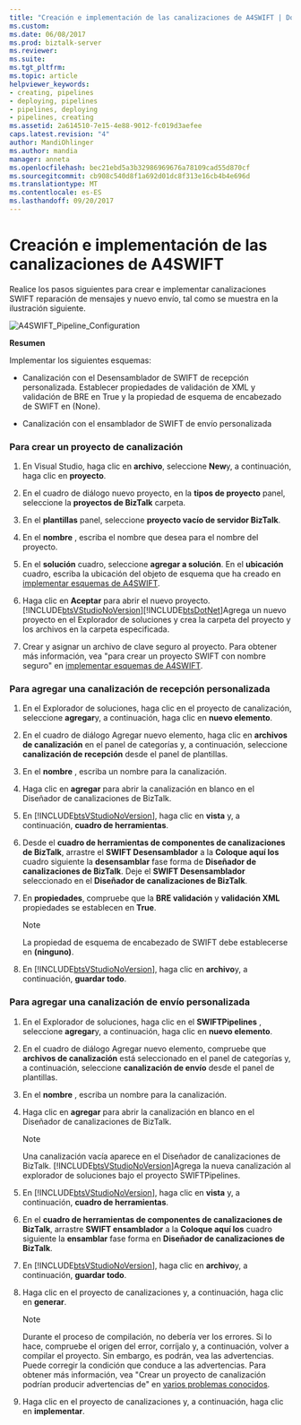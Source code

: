 ```yaml
---
title: "Creación e implementación de las canalizaciones de A4SWIFT | Documentos de Microsoft"
ms.custom: 
ms.date: 06/08/2017
ms.prod: biztalk-server
ms.reviewer: 
ms.suite: 
ms.tgt_pltfrm: 
ms.topic: article
helpviewer_keywords:
- creating, pipelines
- deploying, pipelines
- pipelines, deploying
- pipelines, creating
ms.assetid: 2a614510-7e15-4e88-9012-fc019d3aefee
caps.latest.revision: "4"
author: MandiOhlinger
ms.author: mandia
manager: anneta
ms.openlocfilehash: bec21ebd5a3b32986969676a78109cad55d870cf
ms.sourcegitcommit: cb908c540d8f1a692d01dc8f313e16cb4b4e696d
ms.translationtype: MT
ms.contentlocale: es-ES
ms.lasthandoff: 09/20/2017
---
```

# <a name="creating-and-deploying-a4swift-pipelines"></a>Creación e implementación de las canalizaciones de A4SWIFT
Realice los pasos siguientes para crear e implementar canalizaciones SWIFT reparación de mensajes y nuevo envío, tal como se muestra en la ilustración siguiente.  
  
 ![](../../adapters-and-accelerators/accelerator-swift/media/a4swift-pipeline-configuration.gif "A4SWIFT_Pipeline_Configuration")  
  
 **Resumen**  
  
 Implementar los siguientes esquemas:  
  
-   Canalización con el Desensamblador de SWIFT de recepción personalizada. Establecer propiedades de validación de XML y validación de BRE en True y la propiedad de esquema de encabezado de SWIFT en (None).  
  
-   Canalización con el ensamblador de SWIFT de envío personalizada  
  
### <a name="to-create-a-pipeline-project"></a>Para crear un proyecto de canalización  
  
1.  En Visual Studio, haga clic en **archivo**, seleccione **New**y, a continuación, haga clic en **proyecto**.  
  
2.  En el cuadro de diálogo nuevo proyecto, en la **tipos de proyecto** panel, seleccione la **proyectos de BizTalk** carpeta.  
  
3.  En el **plantillas** panel, seleccione **proyecto vacío de servidor BizTalk**.  
  
4.  En el **nombre** , escriba el nombre que desea para el nombre del proyecto.  
  
5.  En el **solución** cuadro, seleccione **agregar a solución**. En el **ubicación** cuadro, escriba la ubicación del objeto de esquema que ha creado en [implementar esquemas de A4SWIFT](../../adapters-and-accelerators/accelerator-swift/deploying-a4swift-schemas.md).  
  
6.  Haga clic en **Aceptar** para abrir el nuevo proyecto.  
    [!INCLUDE[btsVStudioNoVersion](../../includes/btsvstudionoversion-md.md)][!INCLUDE[btsDotNet](../../includes/btsdotnet-md.md)]Agrega un nuevo proyecto en el Explorador de soluciones y crea la carpeta del proyecto y los archivos en la carpeta especificada.  
  
7.  Crear y asignar un archivo de clave seguro al proyecto. Para obtener más información, vea "para crear un proyecto SWIFT con nombre seguro" en [implementar esquemas de A4SWIFT](../../adapters-and-accelerators/accelerator-swift/deploying-a4swift-schemas.md).  
  
### <a name="to-add-a-custom-receive-pipeline"></a>Para agregar una canalización de recepción personalizada  
  
1.  En el Explorador de soluciones, haga clic en el proyecto de canalización, seleccione **agregar**y, a continuación, haga clic en **nuevo elemento**.  
  
2.  En el cuadro de diálogo Agregar nuevo elemento, haga clic en **archivos de canalización** en el panel de categorías y, a continuación, seleccione **canalización de recepción** desde el panel de plantillas.  
  
3.  En el **nombre** , escriba un nombre para la canalización.  
  
4.  Haga clic en **agregar** para abrir la canalización en blanco en el Diseñador de canalizaciones de BizTalk.  
  
5.  En [!INCLUDE[btsVStudioNoVersion](../../includes/btsvstudionoversion-md.md)], haga clic en **vista** y, a continuación, **cuadro de herramientas**.  
  
6.  Desde el **cuadro de herramientas de componentes de canalizaciones de BizTalk**, arrastre el **SWIFT Desensamblador** a la **Coloque aquí los** cuadro siguiente la **desensamblar** fase forma de **Diseñador de canalizaciones de BizTalk**. Deje el **SWIFT Desensamblador** seleccionado en el **Diseñador de canalizaciones de BizTalk**.  
  
7.  En **propiedades**, compruebe que la **BRE validación** y **validación XML** propiedades se establecen en **True**.  
  
    > [!NOTE]
    >  La propiedad de esquema de encabezado de SWIFT debe establecerse en **(ninguno)**.  
  
8.  En [!INCLUDE[btsVStudioNoVersion](../../includes/btsvstudionoversion-md.md)], haga clic en **archivo**y, a continuación, **guardar todo**.  
  
### <a name="to-add-a-custom-send-pipeline"></a>Para agregar una canalización de envío personalizada  
  
1.  En el Explorador de soluciones, haga clic en el **SWIFTPipelines** , seleccione **agregar**y, a continuación, haga clic en **nuevo elemento**.  
  
2.  En el cuadro de diálogo Agregar nuevo elemento, compruebe que **archivos de canalización** está seleccionado en el panel de categorías y, a continuación, seleccione **canalización de envío** desde el panel de plantillas.  
  
3.  En el **nombre** , escriba un nombre para la canalización.  
  
4.  Haga clic en **agregar** para abrir la canalización en blanco en el Diseñador de canalizaciones de BizTalk.  
  
    > [!NOTE]
    >  Una canalización vacía aparece en el Diseñador de canalizaciones de BizTalk. [!INCLUDE[btsVStudioNoVersion](../../includes/btsvstudionoversion-md.md)]Agrega la nueva canalización al explorador de soluciones bajo el proyecto SWIFTPipelines.  
  
5.  En [!INCLUDE[btsVStudioNoVersion](../../includes/btsvstudionoversion-md.md)], haga clic en **vista** y, a continuación, **cuadro de herramientas**.  
  
6.  En el **cuadro de herramientas de componentes de canalizaciones de BizTalk**, arrastre **SWIFT ensamblador** a la **Coloque aquí los** cuadro siguiente la **ensamblar** fase forma en **Diseñador de canalizaciones de BizTalk**.  
  
7.  En [!INCLUDE[btsVStudioNoVersion](../../includes/btsvstudionoversion-md.md)], haga clic en **archivo**y, a continuación, **guardar todo**.  
  
8.  Haga clic en el proyecto de canalizaciones y, a continuación, haga clic en **generar**.  
  
    > [!NOTE]
    >  Durante el proceso de compilación, no debería ver los errores. Si lo hace, compruebe el origen del error, corríjalo y, a continuación, volver a compilar el proyecto. Sin embargo, es podrán, vea las advertencias. Puede corregir la condición que conduce a las advertencias. Para obtener más información, vea "Crear un proyecto de canalización podrían producir advertencias de" en [varios problemas conocidos](http://msdn.microsoft.com/library/bc94c781-2a56-4f80-8ecb-e654de2f6ed6).  
  
9. Haga clic en el proyecto de canalizaciones y, a continuación, haga clic en **implementar**.